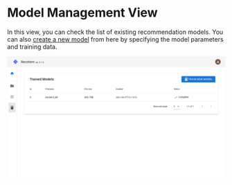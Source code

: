 # Model Management View

In this view, you can check the list of existing recommendation models. You can also [create a new model](../start-training) from here by specifying the model parameters and training data.

![model-list](./trained-model-list.png)
